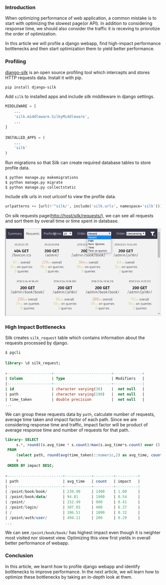 <!--
.. title: Find High-impact Performance Bottlenecks in Django Apps
.. slug: django-bottleneck-performance-scaling
.. date: 2018-12-11 08:08:08 UTC+05:30
.. tags: python, django, featured
.. category: programming
.. link:
.. description: How to find bottlenecks in django web application and scale it.
.. type: text
-->


### Introduction

When optimizing performance of web application, a common mistake is to start with optimizing the slowest page(or API). In addition to considering response time, we should also consider the traffic it is receving to priorotize the order of optimization.

In this article we will profile a django webapp, find high-impact performance bottlenecks and then start optimization them to yield better performance.


### Profiling

[django-silk](https://github.com/jazzband/django-silk) is an open source profiling tool which intercepts and stores HTTP requests data. Install it with pip.

```sh
pip install django-silk
```

Add `silk` to installed apps and include silk middleware in django settings.

```python
MIDDLEWARE = [
    ...
    'silk.middleware.SilkyMiddleware',
    ...
]

INSTALLED_APPS = (
    ...
    'silk'
)
```

Run migrations so that Silk can create required database tables to store profile data.

```
$ python manage.py makemigrations
$ python manage.py migrate
$ python manage.py collectstatic
```

Include silk urls in root urlconf to view the profile data.


```python
urlpatterns += [url(r'^silk/', include('silk.urls', namespace='silk'))]
```

On silk requests page([http://host/silk/requests/]()), we can see all requests and sort them by overall time or time spent in database.

<p align="center">
<img src="/images/django-bottlenecks.png" />
</p>


### High Impact Bottlenecks

Silk creates `silk_request` table which contains information about the requests processed by django.

```sql
$ pgcli

library> \d silk_request;

+--------------------+--------------------------+-------------+
| Column             | Type                     | Modifiers   |
|--------------------+--------------------------+-------------|
| id                 | character varying(36)    |  not null   |
| path               | character varying(190)   |  not null   |
| time_taken         | double precision         |  not null   |
...
```

We can group these requests data by `path`, calculate number of requests, average time taken and impact factor of each path. Since we are considering response time and traffic, impact factor will be product of average response time and number of requests for that path.

```sql
library> SELECT
     s.*, round((s.avg_time * s.count)/max(s.avg_time*s.count) over ()::NUMERIC,2) as impact
 FROM
     (select path, round(avg(time_taken)::numeric,2) as avg_time, count(path) as count from silk_request group by PATH)
     s
 ORDER BY impact DESC;

+-------------------------+------------+---------+----------+
| path                    | avg_time   | count   | impact   |
|-------------------------+------------+---------+----------|
| /point/book/book/       | 239.90     | 1400    | 1.00     |
| /point/book/data/       | 94.81      | 1900    | 0.54     |
| /point/                 | 152.49     | 900     | 0.41     |
| /point/login/           | 307.03     | 400     | 0.37     |
| /                       | 106.51     | 1000    | 0.32     |
| /point/auth/user/       | 494.11     | 200     | 0.29     |
...
```

We can see `/point/book/book/` has highest impact even though it is neighter most visited nor slowest view. Optimizing this view first yields in overall better performance of webapp.


### Conclusion

In this article, we learnt how to profile django webapp and identify bottlenecks to improve performance. In the next article, we wil learn how to optimize these bottlenecks by taking an in-depth look at them.

